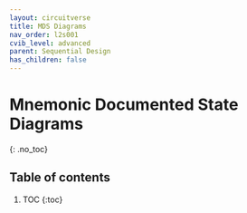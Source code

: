 ```yaml
---
layout: circuitverse
title: MDS Diagrams
nav_order: l2s001
cvib_level: advanced
parent: Sequential Design
has_children: false
---
```


# Mnemonic Documented State Diagrams
{: .no_toc}

## Table of contents

1. TOC
{:toc}

